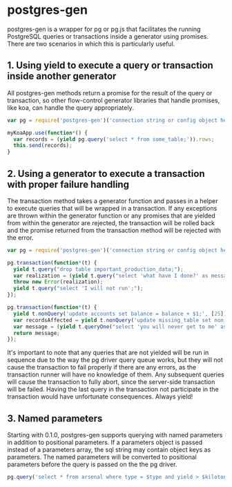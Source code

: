 # postgres-gen

postgres-gen is a wrapper for pg or pg.js that facilitates the running PostgreSQL queries or transactions inside a generator using promises. There are two scenarios in which this is particularly useful.

## 1. Using yield to execute a query or transaction inside another generator

All postgres-gen methods return a promise for the result of the query or transaction, so other flow-control generator libraries that handle promises, like koa, can handle the query appropriately.

```javascript
var pg = require('postgres-gen')('connection string or config object here');

myKoaApp.use(function*() {
  var records = (yield pg.query('select * from some_table;')).rows;
  this.send(records);
}
```

## 2. Using a generator to execute a transaction with proper failure handling

The transaction method takes a generator function and passes in a helper to execute queries that will be wrapped in a transaction. If any exceptions are thrown within the generator function or any promises that are yielded from within the generator are rejected, the transaction will be rolled back and the promise returned from the transaction method will be rejected with the error.

```javascript
var pg = require('postgres-gen')('connection string or config object here');

pg.transaction(function*(t) {
  yield t.query("drop table important_production_data;");
  var realization = (yield t.query("select 'what have I done?' as message;")).rows[0].message;
  throw new Error(realization);
  yield t.query("select 'I will not run';");
});
```

```javascript
pg.transaction(function*(t) {
  yield t.nonQuery('update accounts set balance = balance + $1;', [25]);
  var recordsAffected = yield t.nonQuery('update missing_table set non_existant_column = null;');
  var message = (yield t.queryOne("select 'you will never get to me' as message;")).message;
  return message;
});
```

It's important to note that any queries that are not yielded will be run in sequence due to the way the pg driver query queue works, but they will not cause the transaction to fail properly if there are any errors, as the transaction runner will have no knowledge of them. Any subsequent queries will cause the transaction to fully abort, since the server-side transaction will be failed. Having the last query in the transaction not participate in the transaction would have unfortunate consequences. Always yield!

## 3. Named parameters

Starting with 0.1.0, postgres-gen supports querying with named parameters in addition to positional parameters. If a parameters object is passed instead of a parameters array, the sql string may contain object keys as parameters. The named parameters will be converted to positional parameters before the query is passed on the the pg driver.

```javascript
pg.query('select * from arsenal where type = $type and yield > $kilotons;', { type: 'nuclear', kilotons: 2000 });
```
